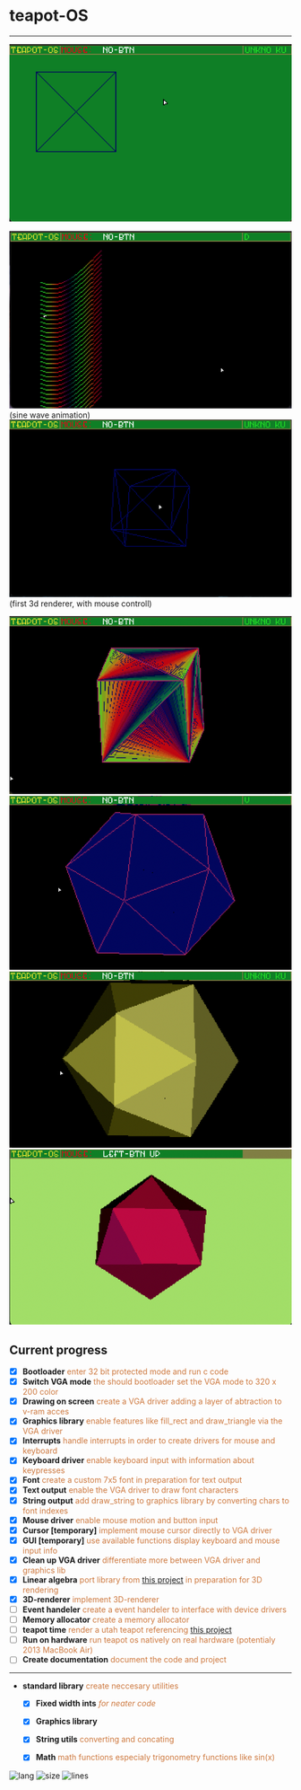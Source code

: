 # teapot-OS
---

![Application preview](https://github.com/BjorneEk/teapot-os/blob/master/docs/teapot-os-1.png)

![Application preview 2](https://github.com/BjorneEk/teapot-os/blob/master/docs/teapot-os-2.png)
(sine wave animation)
![Application preview 3](https://github.com/BjorneEk/teapot-os/blob/master/docs/teapot-os-3.png)
(first 3d renderer, with mouse controll)

![Application preview 4](https://github.com/BjorneEk/teapot-os/blob/master/docs/teapot-os-4.png)
![Application preview 5](https://github.com/BjorneEk/teapot-os/blob/master/docs/teapot-os-5.png)
![Application preview 6](https://github.com/BjorneEk/teapot-os/blob/master/docs/teapot-os-6.png)
![Application preview 7](https://github.com/BjorneEk/teapot-os/blob/master/docs/teapot-os-7.png)

## Current progress
- [x] **Bootloader** <span style="color:rgb(205, 120,62)"> enter 32 bit protected mode and run c code</span>
- [x] **Switch VGA mode** <span style="color:rgb(205, 120,62)">the should bootloader set the VGA mode to 320 x 200 color</span>
- [x] **Drawing on screen** <span style="color:rgb(205, 120,62)"> create a VGA driver adding a layer of abtraction to v-ram acces</span>
- [x] **Graphics library** <span style="color:rgb(205, 120,62)">enable features like fill_rect and draw_triangle via the VGA driver</span>
- [x] **Interrupts** <span style="color:rgb(205, 120,62)">handle interrupts in order to create drivers for mouse and keyboard</span>
- [x] **Keyboard driver** <span style="color:rgb(205, 120,62)"> enable keyboard input with information about keypresses</span>
- [x] **Font** <span style="color:rgb(205, 120,62)">create a custom 7x5 font in preparation for text output</span>
- [x] **Text output** <span style="color:rgb(205, 120,62)">enable the VGA driver to draw font characters</span>
- [x] **String output** <span style="color:rgb(205, 120,62)">add draw_string to graphics library  by converting chars to font indexes</span>
- [x] **Mouse driver** <span style="color:rgb(205, 120,62)">enable mouse motion and button input</span>
- [x] **Cursor [temporary]** <span style="color:rgb(205, 120,62)">implement mouse cursor directly to VGA driver</span>
- [x] **GUI [temporary]** <span style="color:rgb(205, 120,62)">use available functions display keyboard and mouse input info</span>
- [x] **Clean up VGA driver** <span style="color:rgb(205, 120,62)"> differentiate more between VGA driver and graphics lib</span>
- [x] **Linear algebra** <span style="color:rgb(205, 120,62)"> port library from [this project](https://github.com/BjorneEk/3d-graphics) in preparation for 3D rendering</span>
- [x] **3D-renderer** <span style="color:rgb(205, 120,62)"> implement 3D-renderer </span>
- [ ] **Event handeler** <span style="color:rgb(205, 120,62)">create a event handeler to interface with device drivers</span>
- [ ] **Memory allocator** <span style="color:rgb(205, 120,62)">create a memory allocator</span>
- [ ] **teapot time** <span style="color:rgb(205, 120,62)"> render a utah teapot referencing [this project](https://github.com/BjorneEk/3d-graphics) </span>
- [ ] **Run on hardware** <span style="color:rgb(205, 120,62)"> run teapot os natively on real hardware (potentialy 2013 MacBook Air) </span>
- [ ] **Create documentation** <span style="color:rgb(205, 120,62)"> document the code and project</span>
---
- **standard library** <span style="color:rgb(205, 120,62)">create neccesary utilities</span>
	- [x] **Fixed width ints** <span style="color:rgb(205, 120,62)"> *for neater code* </span>
	- [x] **Graphics library** <span style="color:rgb(205, 120,62)"> </span>
	- [x] **String utils** <span style="color:rgb(205, 120,62)"> converting and concating </span>
	- [x] **Math** <span style="color:rgb(205, 120,62)"> math functions especialy trigonometry functions like sin(x)</span>



<img alt="lang" src="https://img.shields.io/github/languages/top/bjorneek/teapot-os"/>
<img alt="size" src="https://img.shields.io/github/repo-size/bjorneek/teapot-os"/>
<img alt="lines" src="https://img.shields.io/tokei/lines/github/bjorneek/teapot-os"/>
